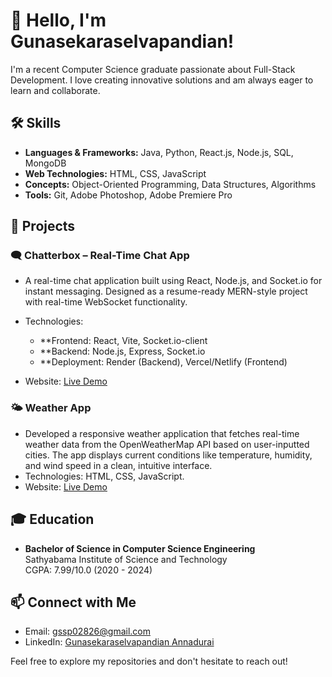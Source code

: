 # 👋 Hello, I'm Gunasekaraselvapandian!

I'm a recent Computer Science graduate passionate about Full-Stack Development. I love creating innovative solutions and am always eager to learn and collaborate.

## 🛠️ Skills
- **Languages & Frameworks:** Java, Python, React.js, Node.js, SQL, MongoDB
- **Web Technologies:** HTML, CSS, JavaScript
- **Concepts:** Object-Oriented Programming, Data Structures, Algorithms
- **Tools:** Git, Adobe Photoshop, Adobe Premiere Pro

## 🌟 Projects
### 🗨️ Chatterbox – Real-Time Chat App
- A real-time chat application built using React, Node.js, and Socket.io for instant messaging. Designed as a resume-ready MERN-style project with real-time WebSocket functionality.
- Technologies:
  - **Frontend: React, Vite, Socket.io-client
  - **Backend: Node.js, Express, Socket.io
  - **Deployment: Render (Backend), Vercel/Netlify (Frontend)

- Website: [Live Demo](https://guna02826.github.io/rock-paper-scissors-game/)

### 🌤️ Weather App
- Developed a responsive weather application that fetches real-time weather data from the OpenWeatherMap API based on user-inputted cities. The app displays current conditions like temperature, humidity, and wind speed in a clean, intuitive interface.
- Technologies: HTML, CSS, JavaScript.
- Website: [Live Demo](https://guna02826.github.io/WeatherApp-JS/)

## 🎓 Education
- **Bachelor of Science in Computer Science Engineering**  
  Sathyabama Institute of Science and Technology  
  CGPA: 7.99/10.0 (2020 - 2024)

## 📫 Connect with Me
- Email: [gssp02826@gmail.com](mailto:gssp02826@gmail.com)
- LinkedIn: [Gunasekaraselvapandian Annadurai](https://www.linkedin.com/in/gunasekaraselvapandian-annadurai/)

Feel free to explore my repositories and don't hesitate to reach out!
